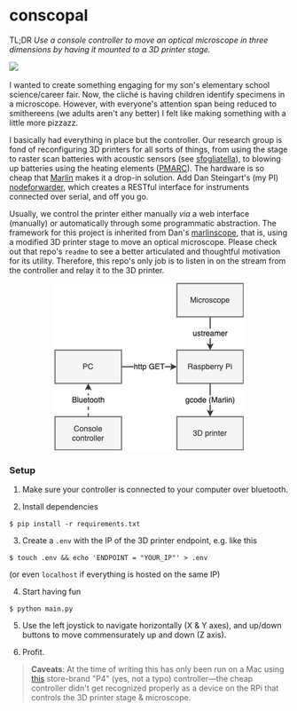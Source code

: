 # conscopal

TL;DR _Use a console controller to move an optical microscope in three dimensions by having it mounted to a 3D printer stage._

![](https://media.giphy.com/media/v1.Y2lkPTc5MGI3NjExanNhcDFoYnh2dTQzY3Y1cTZ4NjdldTFzeTd1dWFodzd6a2ZyaXF5MSZlcD12MV9pbnRlcm5hbF9naWZfYnlfaWQmY3Q9Zw/9AOswYX6YKjdrqVJT1/giphy-downsized-large.gif)

I wanted to create something engaging for my son's elementary school science/career fair. Now, the cliché is having children identify specimens in a microscope. However, with everyone's attention span being reduced to smithereens (we adults aren't any better) I felt like making something with a little more pizzazz.

I basically had everything in place but the controller. Our research group is fond of reconfiguring 3D printers for all sorts of things, from using the stage to raster scan batteries with acoustic sensors (see [sfogliatella](https://gogs.ceec.echem.io/clubsteingart/sfogliatella)), to blowing up batteries using the heating elements ([PMARC](https://github.com/dansteingart/pmarc)). The hardware is so cheap that [Marlin](https://marlinfw.org/) makes it a drop-in solution. Add Dan Steingart's (my PI) [nodeforwarder](https://github.com/dansteingart/nodeforwarder), which creates a RESTful interface for instruments connected over serial, and off you go.

Usually, we control the printer either manually _via_ a web interface (manually) or automatically through some programmatic abstraction. The framework for this project is inherited from Dan's [marlinscope](https://github.com/dansteingart/marlinscope), that is, using a modified 3D printer stage to move an optical microscope. Please check out that repo's `readme` to see a better articulated and thoughtful motivation for its utility. Therefore, this repo's only job is to listen in on the stream from the controller and relay it to the 3D printer.

<div align="center">
    <img src="schematic.png" alt="Alternative text">
</div>

### Setup

1. Make sure your controller is connected to your computer over bluetooth.

2. Install dependencies
```
$ pip install -r requirements.txt
```

3.  Create a `.env` with the IP of the 3D printer endpoint, e.g. like this

```
$ touch .env && echo 'ENDPOINT = "YOUR_IP"' > .env
```

(or even `localhost` if everything is hosted on the same IP)

4. Start having fun

```
$ python main.py
```

5. Use the left joystick to navigate horizontally (X & Y axes), and up/down buttons to move commensurately up and down (Z axis).

6. Profit.


> **Caveats**: At the time of writing this has only been run on a Mac using [this](https://www.amazon.com/dp/B0BVSX1MW2?psc=1&ref=ppx_yo2ov_dt_b_product_details) store-brand "P4" (yes, not a typo) controller—the cheap controller didn't get recognized properly as a device on the RPi that controls the 3D printer stage & microscope.
